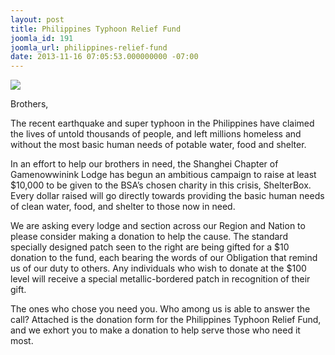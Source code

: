 ```yaml
---
layout: post
title: Philippines Typhoon Relief Fund
joomla_id: 191
joomla_url: philippines-relief-fund
date: 2013-11-16 07:05:53.000000000 -07:00
---
```


<img src="{{ site.baseurl }}images/posts/2013PhilippinesRelief/PhilippinesReliefSmall.png" class="img-responsive center-block">

Brothers,

The recent earthquake and super typhoon in the Philippines have claimed the lives of untold thousands of people<!--more-->, and left millions homeless and without the most basic human needs of potable water, food and shelter.

In an effort to help our brothers in need, the Shanghei Chapter of Gamenowwinink Lodge has begun an ambitious campaign to raise at least $10,000 to be given to the BSA’s chosen charity in this crisis, ShelterBox. Every dollar raised will go directly towards providing the basic human needs of clean water, food, and shelter to those now in need.

We are asking every lodge and section across our Region and Nation to please consider making a donation to help the cause. The standard specially designed patch seen to the right are being gifted for a  $10 donation to the fund, each bearing the words of our Obligation that remind us of our duty to others. Any individuals who wish to donate at the $100 level will receive a special metallic-bordered patch in recognition of their gift.

The ones who chose you need you. Who among us is able to answer the call? Attached is the donation form for the Philippines Typhoon Relief Fund, and we exhort you to make a donation to help serve those who need it most.